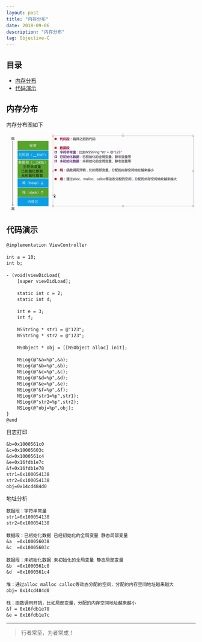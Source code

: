 ```yaml
---
layout: post
title: "内存分布"
date: 2018-09-06
description: "内存分布"
tag: Objective-C
---
```






## 目录
- [内存分布](#content1)   
- [代码演示](#content2)   



<!-- ************************************************ -->
## <a id="content1"></a>内存分布

内存分布图如下

<img src="/images/underlying/other2.png" alt="img">

<!-- ************************************************ -->
## <a id="content2"></a>代码演示

```objc
@implementation ViewController

int a = 10;
int b;

- (void)viewDidLoad{
    [super viewDidLoad];
    
    static int c = 2;
    static int d;
    
    int e = 3;
    int f;
    
    NSString * str1 = @"123";
    NSString * str2 = @"123";

    NSObject * obj = [[NSObject alloc] init];
    
    NSLog(@"&a=%p",&a);
    NSLog(@"&b=%p",&b);
    NSLog(@"&c=%p",&c);
    NSLog(@"&d=%p",&d);
    NSLog(@"&e=%p",&e);
    NSLog(@"&f=%p",&f);
    NSLog(@"str1=%p",str1);
    NSLog(@"str2=%p",str2);
    NSLog(@"obj=%p",obj);
}
@end
```

日志打印
```
&b=0x1000561c0
&c=0x10005603c
&d=0x1000561c4
&e=0x16fdb1e7c
&f=0x16fdb1e78
str1=0x100054138
str2=0x100054138
obj=0x14cd484d0
```

地址分析
```objc
数据段：字符串常量
str1=0x100054138
str2=0x100054138

数据段：已初始化数据 已经初始化的全局变量 静态局部变量
&a  =0x100056038
&c  =0x10005603c

数据段：未初始化数据 未初始化的全局变量 静态局部变量
&b  =0x1000561c0
&d  =0x1000561c4

堆：通过alloc malloc calloc等动态分配的空间，分配的内存空间地址越来越大
obj= 0x14cd484d0

栈：函数调用开销，比如局部变量，分配的内存空间地址越来越小
&f = 0x16fdb1e78
&e = 0x16fdb1e7c
```



----------
>  行者常至，为者常成！


